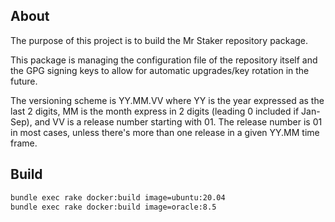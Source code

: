 ## About

The purpose of this project is to build the Mr Staker repository package.

This package is managing the configuration file of the repository itself and the GPG signing keys to allow for automatic upgrades/key rotation in the future.

The versioning scheme is YY.MM.VV where YY is the year expressed as the last 2 digits, MM is the month express in 2 digits (leading 0 included if Jan-Sep), and VV is a release number starting with 01. The release number is 01 in most cases, unless there's more than one release in a given YY.MM time frame.

## Build

```bash
bundle exec rake docker:build image=ubuntu:20.04
bundle exec rake docker:build image=oracle:8.5
```
